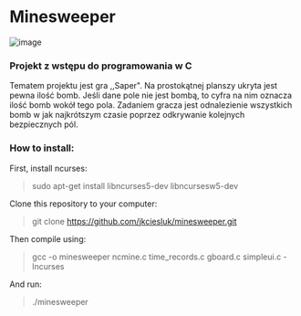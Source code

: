 # Minesweeper
![image](https://user-images.githubusercontent.com/72950514/105838362-4b886b80-5fd0-11eb-81e5-3e287edff35b.png)

### Projekt z wstępu do programowania w C

Tematem projektu jest gra ,,Saper". Na prostokątnej planszy ukryta jest pewna ilość bomb. Jeśli dane pole nie jest bombą, to cyfra na nim oznacza ilość bomb wokół tego pola. Zadaniem gracza jest odnalezienie wszystkich bomb w jak najkrótszym czasie poprzez odkrywanie kolejnych bezpiecznych pól. 


### How to install:
First, install ncurses:
>sudo apt-get install libncurses5-dev libncursesw5-dev

Clone this repository to your computer:
>git clone https://github.com/jkciesluk/minesweeper.git

Then compile using:
>gcc -o minesweeper ncmine.c time_records.c gboard.c simpleui.c -lncurses

And run:
>./minesweeper
